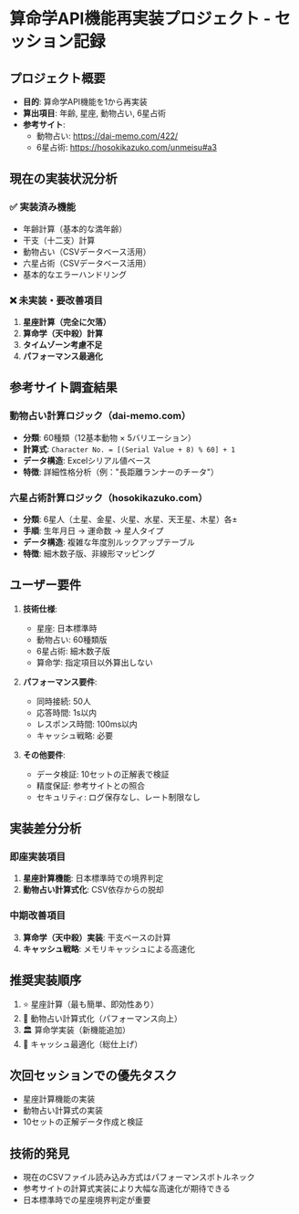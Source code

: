 # 算命学API機能再実装プロジェクト - セッション記録

## プロジェクト概要
- **目的**: 算命学API機能を1から再実装
- **算出項目**: 年齢, 星座, 動物占い, 6星占術
- **参考サイト**: 
  - 動物占い: https://dai-memo.com/422/
  - 6星占術: https://hosokikazuko.com/unmeisu#a3

## 現在の実装状況分析

### ✅ 実装済み機能
- 年齢計算（基本的な満年齢）
- 干支（十二支）計算
- 動物占い（CSVデータベース活用）
- 六星占術（CSVデータベース活用）
- 基本的なエラーハンドリング

### ❌ 未実装・要改善項目
1. **星座計算（完全に欠落）**
2. **算命学（天中殺）計算**
3. **タイムゾーン考慮不足**
4. **パフォーマンス最適化**

## 参考サイト調査結果

### 動物占い計算ロジック（dai-memo.com）
- **分類**: 60種類（12基本動物 × 5バリエーション）
- **計算式**: `Character No. = [(Serial Value + 8) % 60] + 1`
- **データ構造**: Excelシリアル値ベース
- **特徴**: 詳細性格分析（例："長距離ランナーのチータ"）

### 六星占術計算ロジック（hosokikazuko.com）
- **分類**: 6星人（土星、金星、火星、水星、天王星、木星）各±
- **手順**: 生年月日 → 運命数 → 星人タイプ
- **データ構造**: 複雑な年度別ルックアップテーブル
- **特徴**: 細木数子版、非線形マッピング

## ユーザー要件
1. **技術仕様**:
   - 星座: 日本標準時
   - 動物占い: 60種類版
   - 6星占術: 細木数子版
   - 算命学: 指定項目以外算出しない

2. **パフォーマンス要件**:
   - 同時接続: 50人
   - 応答時間: 1s以内
   - レスポンス時間: 100ms以内
   - キャッシュ戦略: 必要

3. **その他要件**:
   - データ検証: 10セットの正解表で検証
   - 精度保証: 参考サイトとの照合
   - セキュリティ: ログ保存なし、レート制限なし

## 実装差分分析

### 即座実装項目
1. **星座計算機能**: 日本標準時での境界判定
2. **動物占い計算式化**: CSV依存からの脱却

### 中期改善項目
3. **算命学（天中殺）実装**: 干支ベースの計算
4. **キャッシュ戦略**: メモリキャッシュによる高速化

## 推奨実装順序
1. ⭐ 星座計算（最も簡単、即効性あり）
2. 🔄 動物占い計算式化（パフォーマンス向上）
3. 🏛️ 算命学実装（新機能追加）
4. 🚀 キャッシュ最適化（総仕上げ）

## 次回セッションでの優先タスク
- 星座計算機能の実装
- 動物占い計算式の実装
- 10セットの正解データ作成と検証

## 技術的発見
- 現在のCSVファイル読み込み方式はパフォーマンスボトルネック
- 参考サイトの計算式実装により大幅な高速化が期待できる
- 日本標準時での星座境界判定が重要